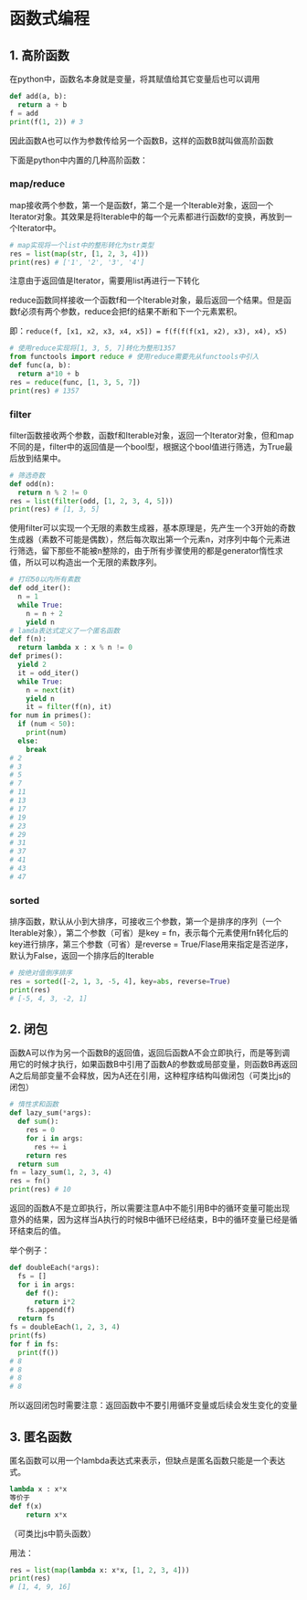 # 函数式编程

## 1. 高阶函数

在python中，函数名本身就是变量，将其赋值给其它变量后也可以调用

```python
def add(a, b):
  return a + b
f = add
print(f(1, 2)) # 3
```

因此函数A也可以作为参数传给另一个函数B，这样的函数B就叫做高阶函数

下面是python中内置的几种高阶函数：

### map/reduce

map接收两个参数，第一个是函数f，第二个是一个Iterable对象，返回一个Iterator对象。其效果是将Iterable中的每一个元素都进行函数f的变换，再放到一个Iterator中。

```python
# map实现将一个list中的整形转化为str类型
res = list(map(str, [1, 2, 3, 4]))
print(res) # ['1', '2', '3', '4']
```

注意由于返回值是Iterator，需要用list再进行一下转化

reduce函数同样接收一个函数f和一个Iterable对象，最后返回一个结果。但是函数f必须有两个参数，reduce会把f的结果不断和下一个元素累积。

即：`reduce(f, [x1, x2, x3, x4, x5]) = f(f(f(f(x1, x2), x3), x4), x5)`

```python
# 使用reduce实现将[1, 3, 5, 7]转化为整形1357
from functools import reduce # 使用reduce需要先从functools中引入
def func(a, b):
  return a*10 + b
res = reduce(func, [1, 3, 5, 7])
print(res) # 1357
```

### filter

filter函数接收两个参数，函数f和Iterable对象，返回一个Iterator对象，但和map不同的是，filter中的返回值是一个bool型，根据这个bool值进行筛选，为True最后放到结果中。

```python
# 筛选奇数
def odd(n):
  return n % 2 != 0
res = list(filter(odd, [1, 2, 3, 4, 5]))
print(res) # [1, 3, 5]
```

使用filter可以实现一个无限的素数生成器，基本原理是，先产生一个3开始的奇数生成器（素数不可能是偶数），然后每次取出第一个元素n，对序列中每个元素进行筛选，留下那些不能被n整除的，由于所有步骤使用的都是generator惰性求值，所以可以构造出一个无限的素数序列。

```python
# 打印50以内所有素数
def odd_iter():
  n = 1
  while True:
    n = n + 2
    yield n
# lamda表达式定义了一个匿名函数
def f(n):
  return lambda x : x % n != 0
def primes():
  yield 2
  it = odd_iter()
  while True:
    n = next(it)
    yield n
    it = filter(f(n), it)
for num in primes():
  if (num < 50):
    print(num)
  else:
    break
# 2
# 3
# 5
# 7
# 11
# 13
# 17
# 19
# 23
# 29
# 31
# 37
# 41
# 43
# 47
```

### sorted

排序函数，默认从小到大排序，可接收三个参数，第一个是排序的序列（一个Iterable对象），第二个参数（可省）是key = fn，表示每个元素使用fn转化后的key进行排序，第三个参数（可省）是reverse = True/Flase用来指定是否逆序，默认为False，返回一个排序后的Iterable

```python
# 按绝对值倒序排序
res = sorted([-2, 1, 3, -5, 4], key=abs, reverse=True)
print(res)
# [-5, 4, 3, -2, 1]
```

## 2. 闭包

函数A可以作为另一个函数B的返回值，返回后函数A不会立即执行，而是等到调用它的时候才执行，如果函数B中引用了函数A的参数或局部变量，则函数B再返回A之后局部变量不会释放，因为A还在引用，这种程序结构叫做闭包（可类比js的闭包）

```python
# 惰性求和函数
def lazy_sum(*args):
  def sum():
    res = 0
    for i in args:
      res += i
    return res
  return sum
fn = lazy_sum(1, 2, 3, 4)
res = fn()
print(res) # 10 
```

返回的函数A不是立即执行，所以需要注意A中不能引用B中的循环变量可能出现意外的结果，因为这样当A执行的时候B中循环已经结束，B中的循环变量已经是循环结束后的值。

举个例子：

```python
def doubleEach(*args):
  fs = []
  for i in args:
    def f():
      return i*2
    fs.append(f)
  return fs
fs = doubleEach(1, 2, 3, 4)
print(fs)
for f in fs:
  print(f())
# 8
# 8
# 8
# 8
```

所以返回闭包时需要注意：返回函数中不要引用循环变量或后续会发生变化的变量

## 3. 匿名函数

匿名函数可以用一个lambda表达式来表示，但缺点是匿名函数只能是一个表达式。

```python
lambda x : x*x
等价于
def f(x)
	return x*x
```

（可类比js中箭头函数）

用法：

```python
res = list(map(lambda x: x*x, [1, 2, 3, 4]))
print(res)
# [1, 4, 9, 16]
```

